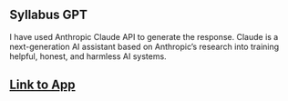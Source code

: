## Syllabus GPT

I have used Anthropic Claude API to generate the response.
Claude is a next-generation AI assistant based on Anthropic’s research into training helpful, honest, and harmless AI
systems.

## [Link to App](https://www.anthropic.ai/claude)